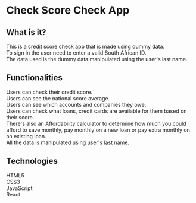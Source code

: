 # Check Score Check App

## What is it?
This is a credit score check app that is made using dummy data.<br />
To sign in the user need to enter a valid South African ID.<br />
The data used is the dummy data manipulated using the user's last name.

## Functionalities
Users can check their credit score.<br />
Users can see the national score average.<br />
Users can see which accounts and companies they owe.<br />
Users can check what loans, credit cards are available for them based on their score.<br />
There's also an Affordability calculator to determine how much you could afford to save monthly, pay monthly on a new loan or pay extra monthly on an existing loan.<br />
All the data is manipulated using user's last name.

## Technologies
HTML5 <br />
CSS3<br />
JavaScript<br />
React
